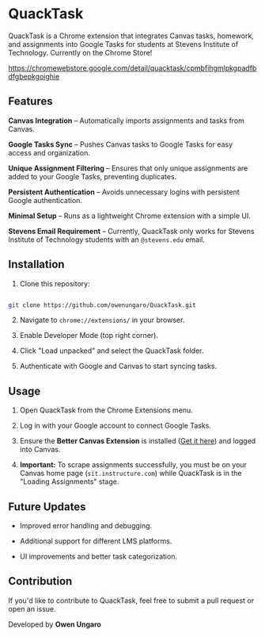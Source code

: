 
  

# QuackTask

  

QuackTask is a Chrome extension that integrates Canvas tasks, homework, and assignments into Google Tasks for students at Stevens Institute of Technology. Currently on the Chrome Store!

https://chromewebstore.google.com/detail/quacktask/cpmbfihgmlpkgpadfbdfgbepkgoighie

  

  

## Features

  

**Canvas Integration** – Automatically imports assignments and tasks from Canvas.

**Google Tasks Sync** – Pushes Canvas tasks to Google Tasks for easy access and organization.

**Unique Assignment Filtering** – Ensures that only unique assignments are added to your Google Tasks, preventing duplicates.

**Persistent Authentication** – Avoids unnecessary logins with persistent Google authentication.

**Minimal Setup** – Runs as a lightweight Chrome extension with a simple UI.

**Stevens Email Requirement** – Currently, QuackTask only works for Stevens Institute of Technology students with an `@stevens.edu` email.

  

  

## Installation

  

1. Clone this repository:

```sh

git clone https://github.com/owenungaro/QuackTask.git

```

2. Navigate to `chrome://extensions/` in your browser.

3. Enable Developer Mode (top right corner).

4. Click "Load unpacked" and select the QuackTask folder.

5. Authenticate with Google and Canvas to start syncing tasks.

  

  

## Usage

  

1. Open QuackTask from the Chrome Extensions menu.

2. Log in with your Google account to connect Google Tasks.

3. Ensure the **Better Canvas Extension** is installed ([Get it here](https://chromewebstore.google.com/detail/better-canvas/cndibmoanboadcifjkjbdpjgfedanolh?hl=en)) and logged into Canvas.

4.  **Important:** To scrape assignments successfully, you must be on your Canvas home page (`sit.instructure.com`) while QuackTask is in the "Loading Assignments" stage.


  
  

## Future Updates

  


- Improved error handling and debugging.

- Additional support for different LMS platforms.

- UI improvements and better task categorization.

  


  

## Contribution

  

If you'd like to contribute to QuackTask, feel free to submit a pull request or open an issue.

  


  

Developed by **Owen Ungaro**
